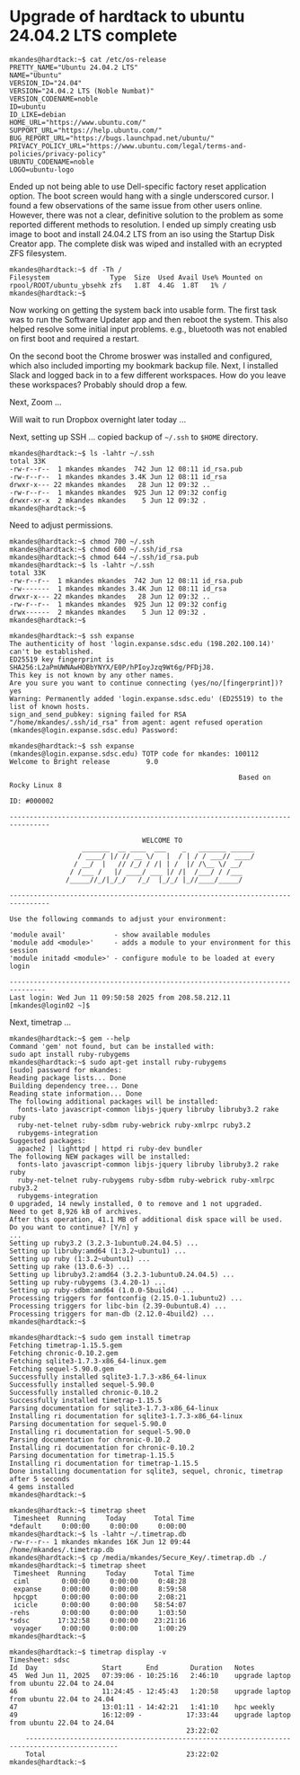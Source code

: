 # Upgrade of hardtack to ubuntu 24.04.2 LTS complete

```
mkandes@hardtack:~$ cat /etc/os-release 
PRETTY_NAME="Ubuntu 24.04.2 LTS"
NAME="Ubuntu"
VERSION_ID="24.04"
VERSION="24.04.2 LTS (Noble Numbat)"
VERSION_CODENAME=noble
ID=ubuntu
ID_LIKE=debian
HOME_URL="https://www.ubuntu.com/"
SUPPORT_URL="https://help.ubuntu.com/"
BUG_REPORT_URL="https://bugs.launchpad.net/ubuntu/"
PRIVACY_POLICY_URL="https://www.ubuntu.com/legal/terms-and-policies/privacy-policy"
UBUNTU_CODENAME=noble
LOGO=ubuntu-logo
```

Ended up not being able to use Dell-specific factory reset application option. The boot screen would hang with a single underscored cursor. I found a few observations of the same issue from other users online. However, there was not a clear, definitive solution to the problem as some reported different methods to resolution. I ended up simply creating usb image to boot and install 24.04.2 LTS from an iso using the Startup Disk Creator app. The complete disk was wiped and installed with an ecrypted ZFS filesystem.

```
mkandes@hardtack:~$ df -Th /
Filesystem               Type  Size  Used Avail Use% Mounted on
rpool/ROOT/ubuntu_ybsehk zfs   1.8T  4.4G  1.8T   1% /
mkandes@hardtack:~$ 
```

Now working on getting the system back into usable form. The first task was to run the Software Updater app and then reboot the system. This also helped resolve some initial input problems. e.g., bluetooth was not enabled on first boot and required a restart. 

On the second boot the Chrome broswer was installed and configured, which also included importing my bookmark backup file. Next, I installed Slack and logged back in to a few different workspaces. How do you leave these workspaces? Probably should drop a few.

Next, Zoom ...

Will wait to run Dropbox overnight later today ...

Next, setting up SSH ... copied backup of `~/.ssh` to `$HOME` directory.

```
mkandes@hardtack:~$ ls -lahtr ~/.ssh
total 33K
-rw-r--r--  1 mkandes mkandes  742 Jun 12 08:11 id_rsa.pub
-rw-r--r--  1 mkandes mkandes 3.4K Jun 12 08:11 id_rsa
drwxr-x--- 22 mkandes mkandes   28 Jun 12 09:32 ..
-rw-r--r--  1 mkandes mkandes  925 Jun 12 09:32 config
drwxr-xr-x  2 mkandes mkandes    5 Jun 12 09:32 .
mkandes@hardtack:~$
```

Need to adjust permissions. 

```
mkandes@hardtack:~$ chmod 700 ~/.ssh
mkandes@hardtack:~$ chmod 600 ~/.ssh/id_rsa
mkandes@hardtack:~$ chmod 644 ~/.ssh/id_rsa.pub 
mkandes@hardtack:~$ ls -lahtr ~/.ssh
total 33K
-rw-r--r--  1 mkandes mkandes  742 Jun 12 08:11 id_rsa.pub
-rw-------  1 mkandes mkandes 3.4K Jun 12 08:11 id_rsa
drwxr-x--- 22 mkandes mkandes   28 Jun 12 09:32 ..
-rw-r--r--  1 mkandes mkandes  925 Jun 12 09:32 config
drwx------  2 mkandes mkandes    5 Jun 12 09:32 .
mkandes@hardtack:~$
```

```
mkandes@hardtack:~$ ssh expanse
The authenticity of host 'login.expanse.sdsc.edu (198.202.100.14)' can't be established.
ED25519 key fingerprint is SHA256:L2aPmUWNAwHOBbYNYX/E0P/hPIoyJzq9Wt6g/PFDjJ8.
This key is not known by any other names.
Are you sure you want to continue connecting (yes/no/[fingerprint])? yes
Warning: Permanently added 'login.expanse.sdsc.edu' (ED25519) to the list of known hosts.
sign_and_send_pubkey: signing failed for RSA "/home/mkandes/.ssh/id_rsa" from agent: agent refused operation
(mkandes@login.expanse.sdsc.edu) Password: 

mkandes@hardtack:~$ ssh expanse
(mkandes@login.expanse.sdsc.edu) TOTP code for mkandes: 100112
Welcome to Bright release         9.0

                                                         Based on Rocky Linux 8
                                                                    ID: #000002

--------------------------------------------------------------------------------

                                 WELCOME TO
                  _______  __ ____  ___    _   _______ ______
                 / ____/ |/ // __ \/   |  / | / / ___// ____/
                / __/  |   // /_/ / /| | /  |/ /\__ \/ __/
               / /___ /   |/ ____/ ___ |/ /|  /___/ / /___
              /_____//_/|_/_/   /_/  |_/_/ |_//____/_____/

--------------------------------------------------------------------------------

Use the following commands to adjust your environment:

'module avail'            - show available modules
'module add <module>'     - adds a module to your environment for this session
'module initadd <module>' - configure module to be loaded at every login

-------------------------------------------------------------------------------
Last login: Wed Jun 11 09:50:58 2025 from 208.58.212.11
[mkandes@login02 ~]$
```

Next, timetrap ...

```
mkandes@hardtack:~$ gem --help
Command 'gem' not found, but can be installed with:
sudo apt install ruby-rubygems
mkandes@hardtack:~$ sudo apt-get install ruby-rubygems 
[sudo] password for mkandes: 
Reading package lists... Done
Building dependency tree... Done
Reading state information... Done
The following additional packages will be installed:
  fonts-lato javascript-common libjs-jquery libruby libruby3.2 rake ruby
  ruby-net-telnet ruby-sdbm ruby-webrick ruby-xmlrpc ruby3.2
  rubygems-integration
Suggested packages:
  apache2 | lighttpd | httpd ri ruby-dev bundler
The following NEW packages will be installed:
  fonts-lato javascript-common libjs-jquery libruby libruby3.2 rake ruby
  ruby-net-telnet ruby-rubygems ruby-sdbm ruby-webrick ruby-xmlrpc ruby3.2
  rubygems-integration
0 upgraded, 14 newly installed, 0 to remove and 1 not upgraded.
Need to get 8,926 kB of archives.
After this operation, 41.1 MB of additional disk space will be used.
Do you want to continue? [Y/n] y
...
Setting up ruby3.2 (3.2.3-1ubuntu0.24.04.5) ...
Setting up libruby:amd64 (1:3.2~ubuntu1) ...
Setting up ruby (1:3.2~ubuntu1) ...
Setting up rake (13.0.6-3) ...
Setting up libruby3.2:amd64 (3.2.3-1ubuntu0.24.04.5) ...
Setting up ruby-rubygems (3.4.20-1) ...
Setting up ruby-sdbm:amd64 (1.0.0-5build4) ...
Processing triggers for fontconfig (2.15.0-1.1ubuntu2) ...
Processing triggers for libc-bin (2.39-0ubuntu8.4) ...
Processing triggers for man-db (2.12.0-4build2) ...
mkandes@hardtack:~$
```

```
mkandes@hardtack:~$ sudo gem install timetrap
Fetching timetrap-1.15.5.gem
Fetching chronic-0.10.2.gem
Fetching sqlite3-1.7.3-x86_64-linux.gem
Fetching sequel-5.90.0.gem
Successfully installed sqlite3-1.7.3-x86_64-linux
Successfully installed sequel-5.90.0
Successfully installed chronic-0.10.2
Successfully installed timetrap-1.15.5
Parsing documentation for sqlite3-1.7.3-x86_64-linux
Installing ri documentation for sqlite3-1.7.3-x86_64-linux
Parsing documentation for sequel-5.90.0
Installing ri documentation for sequel-5.90.0
Parsing documentation for chronic-0.10.2
Installing ri documentation for chronic-0.10.2
Parsing documentation for timetrap-1.15.5
Installing ri documentation for timetrap-1.15.5
Done installing documentation for sqlite3, sequel, chronic, timetrap after 5 seconds
4 gems installed
mkandes@hardtack:~$
```

```
mkandes@hardtack:~$ timetrap sheet
 Timesheet  Running     Today       Total Time
*default     0:00:00     0:00:00     0:00:00
mkandes@hardtack:~$ ls -lahtr ~/.timetrap.db 
-rw-r--r-- 1 mkandes mkandes 16K Jun 12 09:44 /home/mkandes/.timetrap.db
mkandes@hardtack:~$ cp /media/mkandes/Secure_Key/.timetrap.db ./
mkandes@hardtack:~$ timetrap sheet
 Timesheet  Running     Today       Total Time
 ciml        0:00:00     0:00:00     0:48:28
 expanse     0:00:00     0:00:00     8:59:58
 hpcgpt      0:00:00     0:00:00     2:08:21
 icicle      0:00:00     0:00:00    58:54:07
-rehs        0:00:00     0:00:00     1:03:50
*sdsc       17:32:58     0:00:00    23:21:16
 voyager     0:00:00     0:00:00     1:00:29
mkandes@hardtack:~$
```

```
mkandes@hardtack:~$ timetrap display -v
Timesheet: sdsc
Id  Day                Start      End        Duration   Notes
45  Wed Jun 11, 2025   07:39:06 - 10:25:16   2:46:10    upgrade laptop from ubuntu 22.04 to 24.04
46                     11:24:45 - 12:45:43   1:20:58    upgrade laptop from ubuntu 22.04 to 24.04
47                     13:01:11 - 14:42:21   1:41:10    hpc weekly
49                     16:12:09 -           17:33:44    upgrade laptop from ubuntu 22.04 to 24.04
                                            23:22:02
    ---------------------------------------------------------------------------------------------
    Total                                   23:22:02
mkandes@hardtack:~$
```

